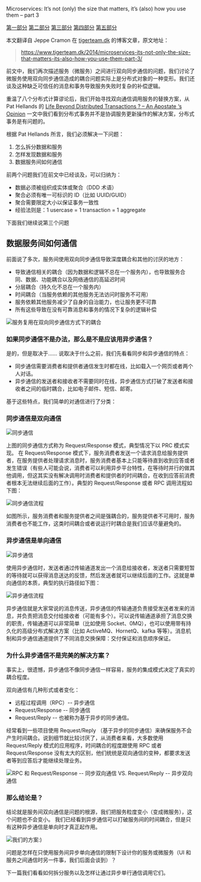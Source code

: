 Microservices: It’s not (only) the size that matters, it’s (also) how you use them – part 3

[第一部分](https://github.com/hotjk/translation/blob/master/microservices/micro-services-its-not-only-the-size-that-matters-its-also-how-you-use-them-part-1.md)
[第二部分](https://github.com/hotjk/translation/blob/master/microservices/micro-services-its-not-only-the-size-that-matters-its-also-how-you-use-them-part-2.md)
[第三部分](https://github.com/hotjk/translation/blob/master/microservices/micro-services-its-not-only-the-size-that-matters-its-also-how-you-use-them-part-3.md)
[第四部分](https://github.com/hotjk/translation/blob/master/microservices/micro-services-its-not-only-the-size-that-matters-its-also-how-you-use-them-part-4.md)
[第五部分](https://github.com/hotjk/translation/blob/master/microservices/micro-services-its-not-only-the-size-that-matters-its-also-how-you-use-them-part-5.md)

本文翻译自 Jeppe Cramon 在 [tigerteam.dk](https://www.tigerteam.dk) 的博客文章，原文地址：

> https://www.tigerteam.dk/2014/microservices-its-not-only-the-size-that-matters-its-also-how-you-use-them-part-3/

前文中，我们再次描述服务（微服务）之间进行双向同步通信的问题，我们讨论了微服务使用双向同步通信造成的耦合问题实际上是分布式对象的一种变形。我们还谈及这种缺乏可信任的消息和事务导致服务失败时复杂的补偿逻辑。

重温了八个分布式计算谬论后，我们开始寻找双向通信调用服务的替换方案，从 Pat Hellands 的 [Life Beyond Distributed Transactions ? – An Apostate ‘s Opinion](http://www-db.cs.wisc.edu/cidr/cidr2007/papers/cidr07p15.pdf) 一文中我们看到分布式事务并不是协调服务更新操作的解决方案，分布式事务是有问题的。

根据 Pat Hellands 所言，我们必须解决一下问题：

1. 怎么拆分数据和服务
2. 怎样发现数据和服务
3. 数据服务间如何通信

前两个问题我们在前文中已经谈及，可以归纳为：

- 数据必须被组织成实体或聚合（DDD 术语）
- 聚合必须有唯一可标识的 ID（比如 UUID/GUID）
- 聚合需要限定大小以保证事务一致性
- 经验法则是：1 usercase = 1 transaction = 1 aggregate

下面我们继续说第三个问题

## 数据服务间如何通信

前面说了多次，服务间使用双向同步通信导致深度耦合和其他的讨厌的地方：

- 导致通信相关的耦合（因为数据和逻辑不总在一个服务内），也导致服务合同、数据、功能耦合以及网络通信的高延迟时间
- 分层耦合（持久化不总在一个服务内）
- 时间耦合（当服务依赖的其他服务无法访问时服务不可用）
- 服务依赖其他服务减少了自身的自治能力，也让服务更不可靠
- 所有这些导致在没有可靠消息和事务的情况下复杂的逻辑补偿

![服务复用在双向同步通信方式下的耦合](https://github.com/hotjk/translation/blob/master/microservices/Image/reusable-services-and-coupling.png?raw=true)

### 如果同步通信不是办法，那么是不是应该用异步通信？

是的，但是取决于…… 说取决于什么之前，我们先看看同步和异步通信的特点：

- 同步通信需要消费者和提供者通信发生时都在线，比如载入一个网页或者两个人对话。
- 异步通信的发送者和接收者不需要同时在线，异步通信方式打破了发送者和接收者之间的临时耦合，比如电子邮件、短信、邮寄。

基于这些特点，我们简单的对通信进行了分类：

### 同步通信是双向通信

![同步通信](https://github.com/hotjk/translation/blob/master/microservices/Image/synchronous-communication.png?raw=true)

上图的同步通信方式称为 Request/Response 模式，典型情况下以 PRC 模式实现。
在 Request/Response 模式下，服务消费者发送一个请求消息给服务提供者，在服务提供者处理请求消息时，服务消费者基本上只能等待直到收到应答或者发生错误（有些人可能会说，消费者可以利用异步平台特性，在等待时并行的做其他调用，但这其实没有解决调用时消费者和提供者的时间耦合，在收到应答前消费者根本无法继续后面的工作）。典型的 Request/Response 或者 RPC 调用流程如下图：

![同步通信流程](https://github.com/hotjk/translation/blob/master/microservices/Image/Sync-waits.png?raw=true)

如图所示，服务消费者和服务提供者之间是强耦合的，服务提供者不可用时，服务消费者也不能工作，这类时间耦合或者说运行时耦合是我们应该尽量避免的。

### 异步通信是单向通信

![异步通信](https://github.com/hotjk/translation/blob/master/microservices/Image/asynchronous-communication.png?raw=true)

使用异步通信时，发送者通过传输通道发出一个消息给接收者，发送者只需要短暂的等待就可以获得消息送达的反馈，然后发送者就可以继续后面的工作。这就是单向通信的本质，典型的执行路径如下图：

![异步通信流程](https://github.com/hotjk/translation/blob/master/microservices/Image/async-waits.png?raw=true)

异步通信就是大家常说的消息传送，异步通信的传输通道负责接受发送者发来的消息，并负责把消息交付给接收者（可能有多个）。可以说传输通道承担了消息交换的职责，传输通道可以非常简单（比如使用 Socket、0MQ），也可以使用带有持久化的高级分布式解决方案（比如 ActiveMQ、HornetQ、kafka 等等）。消息机制和异步通信通道提供了不同消息交换保障：交付保证和消息顺序保证。

### 为什么异步通信不是完美的解决方案？

事实上，很遗憾，异步通信不像同步通信一样容易，服务的集成模式决定了真实的耦合程度。

双向通信有几种形式或者变化：

- 远程过程调用（RPC）-- 异步通信
- Request/Response  -- 同步通信
- Request/Reply  -- 也被称为基于异步的同步通信。

经常看到一些项目使用 Request/Reply （基于异步的同步通信）来确保服务不会产生时间耦合。说到细节就比较讨厌了，从消费者来看，大多数使用 Request/Reply 模式的应用程序，时间耦合的程度跟使用 RPC 或者 Request/Response 没有太大的区别，他们统统是双向通信的变种，都要求发送者等到应答后才能继续处理业务。

![RPC 和 Request/Response -- 同步双向通信 VS. Request/Reply -- 异步双向通信](https://github.com/hotjk/translation/blob/master/microservices/Image/RPC-Request-Response-vs-Request-Reply.png?raw=true)

### 那么结论是？

结论就是服务间双向通信是问题的根源，我们把服务粒度变小（变成微服务），这个问题也不会变小。
我们已经看到异步通信可以打破服务间的时间耦合，但是只有这种异步通信是单向时才真正起作用。

![我们的方案:)](https://github.com/hotjk/translation/blob/master/microservices/Image/asynchronous-communication.png?raw=true)

问题是怎样在只使用服务间异步单向通信的限制下设计你的服务或微服务（UI 和服务之间通信时另一件事，我们后面会谈到）？

下一篇我们看看如何拆分服务以及怎样让通过异步单行通信调用它们。
